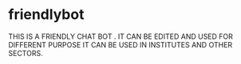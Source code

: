 # friendlybot
THIS IS A FRIENDLY CHAT BOT .
IT CAN BE EDITED AND USED FOR DIFFERENT PURPOSE 
IT CAN BE USED IN INSTITUTES AND OTHER SECTORS.
